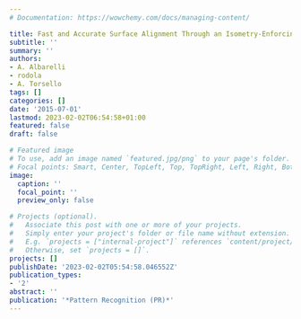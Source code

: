 ```yaml
---
# Documentation: https://wowchemy.com/docs/managing-content/

title: Fast and Accurate Surface Alignment Through an Isometry-Enforcing Game
subtitle: ''
summary: ''
authors:
- A. Albarelli
- rodola
- A. Torsello
tags: []
categories: []
date: '2015-07-01'
lastmod: 2023-02-02T06:54:58+01:00
featured: false
draft: false

# Featured image
# To use, add an image named `featured.jpg/png` to your page's folder.
# Focal points: Smart, Center, TopLeft, Top, TopRight, Left, Right, BottomLeft, Bottom, BottomRight.
image:
  caption: ''
  focal_point: ''
  preview_only: false

# Projects (optional).
#   Associate this post with one or more of your projects.
#   Simply enter your project's folder or file name without extension.
#   E.g. `projects = ["internal-project"]` references `content/project/deep-learning/index.md`.
#   Otherwise, set `projects = []`.
projects: []
publishDate: '2023-02-02T05:54:58.046552Z'
publication_types:
- '2'
abstract: ''
publication: '*Pattern Recognition (PR)*'
---
```


